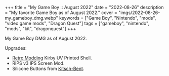 +++
title = "My Game Boy :: August 2022"
date = "2022-08-26"
description = "My favorite Game Boy as of August 2022."
cover = "imgs/2022-08-26-my_gameboy_dmg.webp"
keywords = ["Game Boy", "Nintendo", "mods", "video game mods", "Dragon Quest"]
tags = ["gameboy", "nintendo", "mods", "kit", "dragonquest"]
+++

My Game Boy DMG as of August 2022.

Upgrades:

- [Retro Modding](https://www.retromodding.com/) Kirby UV Printed Shell.
- RIPS v3 IPS Screen Mod.
- Silicone Buttons from [Kitsch-Bent](https://store.kitsch-bent.com/products/silicone-buttons).
